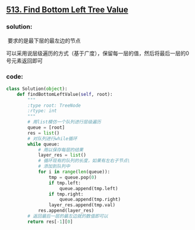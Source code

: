 ## [513. Find Bottom Left Tree Value](https://leetcode-cn.com/problems/find-bottom-left-tree-value/)

### solution:

​	要求的是最下层的最左边的节点

​	可以采用说层级遍历的方式（基于广度），保留每一层的值，然后将最后一层的0号元素返回即可



### code:

```python
class Solution(object):
    def findBottomLeftValue(self, root):
        """
        :type root: TreeNode
        :rtype: int
        """
        # 用list模仿一个队列进行层级遍历
        queue = [root]
        res = list()
        # 对队列进行while循环
        while queue:
            # 用以保存每层的结果
            layer_res = list()
            # 循环现有的队列的长度，如果有左右子节点\
            # 添加到队列中
            for i in range(len(queue)):
                tmp = queue.pop(0)
                if tmp.left:
                    queue.append(tmp.left)
                if tmp.right:
                    queue.append(tmp.right)
                layer_res.append(tmp.val)
            res.append(layer_res)
        # 返回最后一层的最左边就的数值即可以
        return res[-1][0]
```

